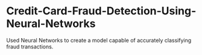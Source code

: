 # Credit-Card-Fraud-Detection-Using-Neural-Networks
Used Neural Networks to create a model capable of accurately
classifying fraud transactions.
